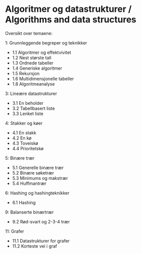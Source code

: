 # Algoritmer og datastrukturer / Algorithms and data structures

Oversikt over temaene:

1: Grunnleggende begreper og teknikker

* 1.1 Algoritmer og effektvivitet
* 1.2 Nest største tall
* 1.3 Ordnede tabeller
* 1.4 Generiske algoritmer
* 1.5 Rekursjon
* 1.6 Multidimensjonelle tabeller
* 1.8 Algoritmeanalyse

3: Lineære datastrukturer

* 3.1 En beholder
* 3.2 Tabellbasert liste
* 3.3 Lenket liste

4: Stakker og køer

* 4.1 En stakk
* 4.2 En kø
* 4.3 Toveiskø
* 4.4 Prioritetskø

5: Binære trær

* 5.1 Generelle binære trær
* 5.2 Binære søketrær
* 5.3 Minimums og makstrær
* 5.4 Huffmantrær

6: Hashing og hashingteknikker

* 6.1 Hashing

9: Balanserte binærtrær

* 9.2 Rød-svart og 2-3-4 trær

11: Grafer

* 11.1 Datastrukturer for grafer
* 11.2 Korteste vei i graf
